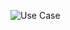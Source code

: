 ![Use Case](https://github.com/TCNJ-SE/RoJ-Spr23/blob/main/docs/uml-diagrams/Rails%20of%20Justice%20-%20Use%20Case%20Diagram.png)
